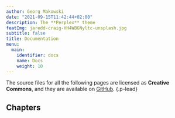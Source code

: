 ```yaml
---
author: Georg Makowski
date: "2021-09-15T11:42:44+02:00"
description: The **Perplex** theme
featImg: jaredd-craig-HH4WBGNyltc-unsplash.jpg
subtitle: false
title: Documentation
menu:
  main:
    identifier: docs
    name: Docs
    weight: 10
---
```


The source files for all the following pages are licensed as **Creative Commons**, and they are available on [GitHub][doc].
{.p-lead} <!--more-->

## Chapters

[doc]: https://github.com/bowman2001/perplexdoc
